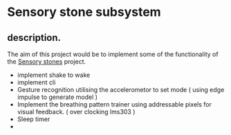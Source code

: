 # Sensory stone subsystem

## description. 

The aim of this project would be to implement some of the functionality of the [Sensory stones]() project. 
  * implement shake to wake
  * implement cli
  * Gesture recognition utilising the accelerometor to set mode ( using edge impulse to generate model )
  * Implement the breathing pattern trainer using addressable pixels for visual feedback. ( over clocking lms303 )
  * Sleep timer
  * 
